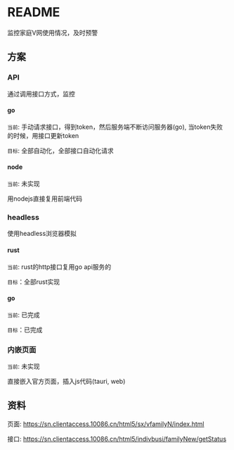 # README

监控家庭V网使用情况，及时预警

## 方案

### API

通过调用接口方式，监控

#### go

`当前`: 手动请求接口，得到token，然后服务端不断访问服务器(go), 当token失败的时候，用接口更新token

`目标`: 全部自动化，全部接口自动化请求

#### node

`当前`: 未实现

用nodejs直接复用前端代码

### headless

使用headless浏览器模拟

#### rust

`当前`: rust的http接口复用go api服务的

`目标`：全部rust实现

#### go

`当前`: 已完成

`目标`：已完成

### 内嵌页面

`当前`: 未实现

直接嵌入官方页面，插入js代码(tauri, web)

## 资料

页面: https://sn.clientaccess.10086.cn/html5/sx/vfamilyN/index.html

接口: https://sn.clientaccess.10086.cn/html5/indivbusi/familyNew/getStatus
